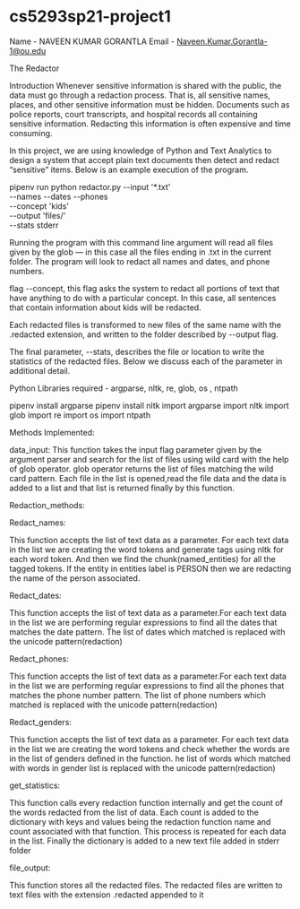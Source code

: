 # cs5293sp21-project1

Name - NAVEEN KUMAR GORANTLA Email - Naveen.Kumar.Gorantla-1@ou.edu

The Redactor

Introduction
Whenever sensitive information is shared with the public, the data must go through a redaction process. That is, all sensitive names, places, and other sensitive information must be hidden. Documents such as police reports, court transcripts, and hospital records all containing sensitive information. Redacting this information is often expensive and time consuming.

In this project, we are using knowledge of Python and Text Analytics to design a system that accept plain text documents then detect and redact “sensitive” items. Below is an example execution of the program.

pipenv run python redactor.py --input '*.txt' \
                    --names --dates --phones \
                    --concept 'kids' \
                    --output 'files/' \
                    --stats stderr


Running the program with this command line argument will read all files given by the glob — in this case all the files ending in .txt in the current folder. The program will 
look to redact all names and dates, and phone numbers.

flag --concept, this flag asks the system to redact all portions of text that have anything to do with a particular concept. 
In this case, all sentences that contain information about kids will be redacted.

Each redacted files is transformed to new files of the same name with the .redacted extension, and written to the folder described by --output flag.

The final parameter, --stats, describes the file or location to write the statistics of the redacted files. Below we discuss each of the parameter in additional detail.

Python Libraries required - argparse, nltk, re, glob, os , ntpath

pipenv install argparse
pipenv install nltk
import argparse
import nltk
import glob
import re
import os
import ntpath


Methods Implemented:

data_input: This function takes the input flag parameter given by the argument parser and search for the list of files using wild card with the help of 
glob operator. glob operator returns the list of files matching the wild card pattern. Each file in the list is opened,read the file data and the data is added 
to a list and that list is returned finally by this function.

Redaction_methods:

Redact_names:

This function accepts the list of text data as a parameter. For each text data in the list we are creating the word tokens and generate tags 
using nltk for each word token. And then we find the chunk(named_entities) for all the tagged tokens. If the entity in entities label is PERSON
then we are redacting the name of the person associated.

Redact_dates:

This function accepts the list of text data as a parameter.For each text data in the list we are performing regular expressions to find all
the dates that matches the date pattern. The list of dates which matched is replaced with the unicode pattern(redaction)  

	
Redact_phones:

This function accepts the list of text data as a parameter.For each text data in the list we are performing regular expressions to find all
the phones that matches the phone number pattern. The list of phone numbers which matched is replaced with the unicode pattern(redaction)  

Redact_genders:

This function accepts the list of text data as a parameter. For each text data in the list we are creating the word tokens and check whether 
the words are in the list of genders defined in the function. he list of words which matched with words in gender list is replaced with the
unicode pattern(redaction)  

get_statistics:

This function calls every redaction function internally and get the count of the words redacted from the list of data.
Each count is added to the dictionary with keys and values being the redaction function name and count associated with that function.
This process is repeated for each data in the list. Finally the dictionary is added to a new text file added in stderr folder

file_output:

This function stores all the redacted files. The redacted files are written to text files with the extension .redacted appended to it
